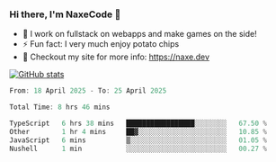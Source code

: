 ### Hi there, I'm NaxeCode 👋
- 🔭 I work on fullstack on webapps and make games on the side!
- ⚡ Fun fact: I very much enjoy potato chips
- 🔋 Checkout my site for more info: https://naxe.dev

[![GitHub stats](https://github-readme-stats.vercel.app/api?username=naxecode&theme=onedark)](https://naxe.dev)

<!--START_SECTION:waka-->

```csharp
From: 18 April 2025 - To: 25 April 2025

Total Time: 8 hrs 46 mins

TypeScript   6 hrs 38 mins   █████████████████░░░░░░░░   67.50 %
Other        1 hr 4 mins     ██▓░░░░░░░░░░░░░░░░░░░░░░   10.85 %
JavaScript   6 mins          ▒░░░░░░░░░░░░░░░░░░░░░░░░   01.05 %
Nushell      1 min           ░░░░░░░░░░░░░░░░░░░░░░░░░   00.27 %
```

<!--END_SECTION:waka-->



<!--
**NaxeCode/NaxeCode** is a ✨ _special_ ✨ repository because its `README.md` (this file) appears on your GitHub profile.

Here are some ideas to get you started:

- 🔭 I’m currently working on Web apps for indie games!
- 🌱 I’m currently mastering C#
- 👯 I’m looking to collaborate on ...
- 🤔 I’m looking for help with ...
- 💬 Ask me about ...
- 📫 How to reach me: ...
- 😄 Pronouns: ...
- ⚡ Fun fact: I love chips
-->
